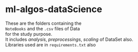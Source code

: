 # ml-algos-dataScience
These are the folders containing the <br><code>NoteBooks</code> and the <code>.csv</code> files of Data<br> for the study purpose.
<br>It includes <i>analysis</i>, <i>preprocessings</i>, <i>scaling</i> of DataSet also.
<br>Libraries used are in <code>requirements.txt</code> also
